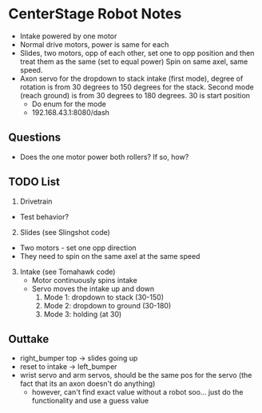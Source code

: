 # CenterStage Robot Notes
- Intake powered by one motor
- Normal drive motors, power is same for each
- Slides, two motors, opp of each other, set one to opp position and then treat them as the same (set to equal power)
Spin on same axel, same speed. 
- Axon servo for the dropdown to stack intake (first mode), degree of rotation is from 30 degrees to 150 degrees for the stack.
Second mode (reach ground) is from 30 degrees to 180 degrees. 30 is start position
  - Do enum for the mode
  - 192.168.43.1:8080/dash

## Questions
- Does the one motor power both rollers? If so, how?

## TODO List
1) Drivetrain
  - Test behavior?
2) Slides (see Slingshot code)
  - Two motors - set one opp direction
  - They need to spin on the same axel at the same speed
3) Intake (see Tomahawk code)
   - Motor continuously spins intake
   - Servo moves the intake up and down 
     1) Mode 1: dropdown to stack (30-150)
     2) Mode 2: dropdown to ground (30-180)
     3) Mode 3: holding (at 30)

## Outtake
- right_bumper top -> slides going up
- reset to intake -> left_bumper
- wrist servo and arm servos, should be the same pos for the servo (the fact that its an axon doesn't do anything)
  - however, can't find exact value without a robot soo... just do the functionality and use a guess value